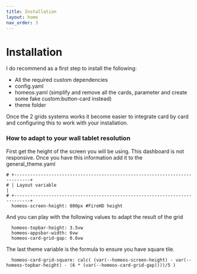 ```yaml
---
title: Installation
layout: home
nav_order: 3
---
```


# Installation

I do recommend as a first step to install the following:
- All the required custom dependencies
- config.yaml
- homeos.yaml (simplify and remove all the cards, parameter and create some fake custom:button-card instead)
- theme folder

Once the 2 grids systems works it become easier to integrate card by card and configuring this to work with your installation.


### How to adapt to your wall tablet resolution

First get the height of the screen you will be using. This dashboard is not responsive.
Once you have this information add it to the general_theme.yaml

    # +----------------------------------------------------------------------------+
    # | Layout variable                                                            |
    # +----------------------------------------------------------------------------+
      homeos-screen-height: 800px #FireHD height

And you can play with the following values to adapt the result of the grid

      homeos-topbar-height: 3.5vw 
      homeos-appsbar-width: 6vw
      homeos-card-grid-gap: 0.6vw

The last theme variable is the formula to ensure you have square tile.

      homeos-card-grid-square: calc( (var(--homeos-screen-height) - var(--homeos-topbar-height) - (6 * (var(--homeos-card-grid-gap))))/5 )
